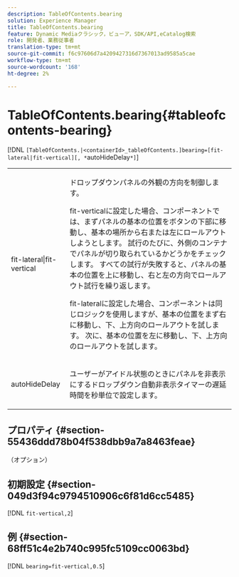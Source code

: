 ```yaml
---
description: TableOfContents.bearing
solution: Experience Manager
title: TableOfContents.bearing
feature: Dynamic Mediaクラシック，ビューア，SDK/API,eCatalog検索
role: 開発者、業務従事者
translation-type: tm+mt
source-git-commit: f6c97606d7a4209427316d7367013ad9585a5cae
workflow-type: tm+mt
source-wordcount: '168'
ht-degree: 2%

---
```



# TableOfContents.bearing{#tableofcontents-bearing}

[!DNL `[TableOfContents.|<containerId>_tableOfContents.]bearing=[fit-lateral|fit-vertical][, *`autoHideDelay`*]`]

<table id="table_5151E6EA076C4AAD8D952A09E1F17C44"> 
 <tbody> 
  <tr> 
   <td> <p> <span class="codeph"> fit-lateral|fit-vertical</span> </p> </td> 
   <td> <p> ドロップダウンパネルの外観の方向を制御します。 </p> <p><span class="codeph"> fit-vertical</span>に設定した場合、コンポーネントでは、まずパネルの基本の位置をボタンの下部に移動し、基本の場所から右または左にロールアウトしようとします。 試行のたびに、外側のコンテナでパネルが切り取られているかどうかをチェックします。 すべての試行が失敗すると、パネルの基本の位置を上に移動し、右と左の方向でロールアウト試行を繰り返します。 </p> <p><span class="codeph"> fit-lateral</span>に設定した場合、コンポーネントは同じロジックを使用しますが、基本の位置をまず右に移動し、下、上方向のロールアウトを試します。 次に、基本の位置を左に移動し、下、上方向のロールアウトを試します。 </p> </td> 
  </tr> 
  <tr> 
   <td> <p> <span class="codeph"><span class="varname"> autoHideDelay</span></span> </p> </td> 
   <td> <p> ユーザーがアイドル状態のときにパネルを非表示にするドロップダウン自動非表示タイマーの遅延時間を秒単位で設定します。 </p> </td> 
  </tr> 
 </tbody> 
</table>

## プロパティ {#section-55436ddd78b04f538dbb9a7a8463feae}

（オプション）

## 初期設定 {#section-049d3f94c9794510906c6f81d6cc5485}

[!DNL `fit-vertical,2`]

## 例 {#section-68ff51c4e2b740c995fc5109cc0063bd}

[!DNL `bearing=fit-vertical,0.5`]
